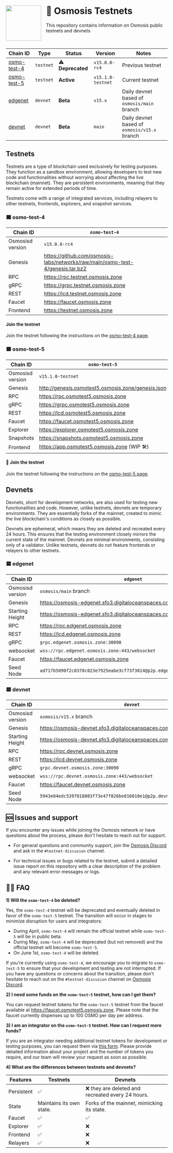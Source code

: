 <div>
    <img src="https://avatars.githubusercontent.com/u/105710778?v=4" align="left" width="110" style="margin-right: 15px"/>
    <h1>   
        🧪 Osmosis Testnets
    </h1>
    <p> This repository contains information on Osmosis public testnets and devnets </p>
    <br>
</div>

| Chain ID                              | Type      | Status           | Version           | Notes                                        |
|---------------------------------------|-----------|------------------|-------------------|----------------------------------------------|
| [osmo-test-4](./testnets/osmo-test-4) | `testnet` | ⚠️ **Deprecated** | `v15.0.0-rc4`     | Previous testnet                             |
| [osmo-test-5](./testnets/osmo-test-5) | `testnet` | **Active**       | `v15.1.0-testnet` | Current testnet                              |
| [edgenet](./devnets/edgenet)          | `devnet`  | **Beta**         | `v15.x`           | Daily devnet based of `osmosis/main` branch  |
| [devnet](./devnets/devnet)            | `devnet`  | **Beta**         | `main`            | Daily devnet based of `osmosis/v15.x` branch |

## Testnets

Testnets are a type of blockchain used exclusively for testing purposes. They function as a sandbox environment, allowing developers to test new code and functionalities without worrying about affecting the live blockchain (mainnet). They are persistent environments, meaning that they remain active for extended periods of time.

Testnets come with a range of integrated services, including relayers to other testnets, frontends, explorers, and snapshot services. 

### 🟪 osmo-test-4

| Chain ID         | `osmo-test-4`                                                                   |
|------------------|---------------------------------------------------------------------------------|
| Osmosisd version | `v15.0.0-rc4`                                                                   |
| Genesis          | <https://github.com/osmosis-labs/networks/raw/main/osmo-test-4/genesis.tar.bz2> |
| RPC              | <https://rpc.testnet.osmosis.zone>                                              |
| gRPC             | <https://grpc.testnet.osmosis.zone>                                             |
| REST             | <https://lcd.testnet.osmosis.zone>                                              |
| Faucet           | <https://faucet.osmosis.zone>                                                   |
| Frontend         | <https://testnet.osmosis.zone>                                                  |

#### Join the testnet 

Join the testnet following the instructions on the [osmo-test-4 page](./testnets/osmo-test-4/README.md).

### 🟪 osmo-test-5

| Chain ID         | `osmo-test-5`                                        |
|------------------|------------------------------------------------------|
| Osmosisd version | `v15.1.0-testnet`                                    |
| Genesis          | <http://genesis.osmotest5.osmosis.zone/genesis.json> |
| RPC              | <https://rpc.osmotest5.osmosis.zone>                 |
| gRPC             | <https://grpc.osmotest5.osmosis.zone>                |
| REST             | <https://lcd.osmotest5.osmosis.zone>                 |
| Faucet           | <https://faucet.osmotest5.osmosis.zone>              |
| Explorer         | <https://explorer.osmotest5.osmosis.zone>            |
| Snapshots        | <https://snapshots.osmotest5.osmosis.zone>           |
| Frontend         | <https://app.osmotest5.osmosis.zone>  (WIP 🛠️)       |

#### 🧪 Join the testnet 

Join the testnet following the instructions on the [osmo-test-5 page](./testnets/osmo-test-5/README.md).

## Devnets

Devnets, short for development networks, are also used for testing new functionalities and code. However, unlike testnets, devnets are temporary environments. They are essentially forks of the mainnet, created to mimic the live blockchain's conditions as closely as possible.

Devnets are ephemeral, which means they are deleted and recreated every 24 hours. This ensures that the testing environment closely mirrors the current state of the mainnet. Devnets are minimal environments, consisting only of a validator. Unlike testnets, devnets do not feature frontends or relayers to other testnets. 

### 🟨 edgenet

| Chain ID         | `edgenet`                                                                 |
|------------------|---------------------------------------------------------------------------|
| Osmosisd version | `osmosis/main` branch                                                     |
| Genesis          | <https://osmosis-edgenet.sfo3.digitaloceanspaces.com/genesis.json>        |
| Starting Height  | <https://osmosis-edgenet.sfo3.digitaloceanspaces.com/height>              |
| RPC              | <https://rpc.edgenet.osmosis.zone>                                        |
| REST             | <https://lcd.edgenet.osmosis.zone>                                        |
| gRPC             | `grpc.edgenet.osmosis.zone:30090`                                         |
| websocket        | `wss://rpc.edgenet.osmosis.zone:443/websocket`                            |
| Faucet           | <https://faucet.edgenet.osmosis.zone>                                     |
| Seed Node        | `ad717b5090f2c8370c023e7925eabe3cf73f3014@p2p.edgenet.osmosis.zone:30056` |

### 🟨 devnet

| Chain ID         | `devnet`                                                                 |
|------------------|--------------------------------------------------------------------------|
| Osmosisd version | `osmosis/v15.x` branch                                                   |
| Genesis          | <https://osmosis-devnet.sfo3.digitaloceanspaces.com/genesis.json>        |
| Starting Height  | <https://osmosis-devnet.sfo3.digitaloceanspaces.com/height>              |
| RPC              | <https://rpc.devnet.osmosis.zone>                                        |
| REST             | <https://lcd.devnet.osmosis.zone>                                        |
| gRPC             | `grpc.devnet.osmosis.zone:30090`                                         |
| websocket        | `wss://rpc.devnet.osmosis.zone:443/websocket`                            |
| Faucet           | <https://faucet.devnet.osmosis.zone>                                     |
| Seed Node        | `5943e04edc5397018803f73e47f826be016010e1@p2p.devnet.osmosis.zone:30056` |

## 🆘 Issues and support

If you encounter any issues while joining the Osmosis network or have questions about the process, please don't hesitate to reach out for support.

- For general questions and community support, join the [Osmosis Discord](https://discord.com/channels/798583171548840026/888527640099688458) and ask in the `#testnet-discusion` channel.

- For technical issues or bugs related to the testnet, submit a detailed issue report on this repository with a clear description of the problem and any relevant error messages or logs.

## 🙋‍♀️ FAQ

**1) Will the `osmo-test-4` be deleted?**

Yes, the `osmo-test-4` testnet will be deprecated and eventually deleted in favor of the `osmo-test-5` testnet. The transition will occur in stages to minimize disruption for users and integrators:

- During April, `osmo-test-4` will remain the official testnet while `osmo-test-5` will be in public beta.
- During May, `osmo-test-4` will be deprecated (but not removed) and the official testnet will become `osmo-test-5`.
- On June 1st, `osmo-test-4` will be deleted.

If you're currently using `osmo-test-4`, we encourage you to migrate to `osmo-test-5` to ensure that your development and testing are not interrupted. If you have any questions or concerns about the transition, please don't hesitate to reach out on the `#testnet-discusion` channel on [Osmosis Discord](https://discord.com/channels/798583171548840026/888527640099688458).

**2) I need some funds on the `osmo-test-5` testnet, how can I get them?**

You can request testnet tokens for the `osmo-test-5` testnet from the faucet available at <https://faucet.osmotest5.osmosis.zone>. Please note that the faucet currently dispenses up to 100 OSMO per day per address.

**3) I am an integrator on the `osmo-test-5` testnet. How can I request more funds?**

If you are an integrator needing additional testnet tokens for development or testing purposes, you can request them via [this form](https://form-integrators.osmotest5.osmosis.zone). Please provide detailed information about your project and the number of tokens you require, and our team will review your request as soon as possible.

**4) What are the differences between testnets and devnets?**

| **Features** | **Testnets**             | **Devnets**                                       |
|--------------|--------------------------|---------------------------------------------------|
| Persistent   | ✅                        | ❌ they are deleted and recreated every 24 hours. |
| State        | Maintains its own state. | Forks of the mainnet, mimicking its state.         |
| Faucet       | ✅                        | ✅                                                |
| Explorer     | ✅                        | ❌                                                |
| Frontend     | ✅                        | ❌                                                |
| Relayers     | ✅                        | ❌                                                |
